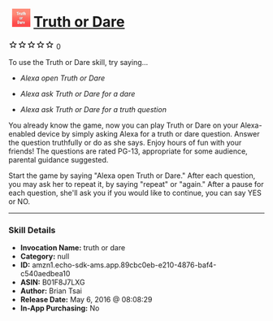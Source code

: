 # &nbsp;<img src="skill_icon" alt="Truth or Dare icon" width="36"> [Truth or Dare](http://alexa.amazon.com/#skills/amzn1.echo-sdk-ams.app.89cbc0eb-e210-4876-baf4-c540aedbea10)
![0 stars](../../images/ic_star_border_black_18dp_1x.png)![0 stars](../../images/ic_star_border_black_18dp_1x.png)![0 stars](../../images/ic_star_border_black_18dp_1x.png)![0 stars](../../images/ic_star_border_black_18dp_1x.png)![0 stars](../../images/ic_star_border_black_18dp_1x.png) 0

To use the Truth or Dare skill, try saying...

* *Alexa open Truth or Dare*

* *Alexa ask Truth or Dare for a dare*

* *Alexa ask Truth or Dare for a truth question*

You already know the game, now you can play Truth or Dare on your Alexa-enabled device by simply asking Alexa for a truth or dare question.  Answer the question truthfully or do as she says.  Enjoy hours of fun with your friends! The questions are rated PG-13, appropriate for some audience, parental guidance suggested.

Start the game by saying "Alexa open Truth or Dare."
After each question, you may ask her to repeat it, by saying "repeat" or "again."
After a pause for each question, she'll ask you if you would like to continue, you can say YES or NO.

***

### Skill Details

* **Invocation Name:** truth or dare
* **Category:** null
* **ID:** amzn1.echo-sdk-ams.app.89cbc0eb-e210-4876-baf4-c540aedbea10
* **ASIN:** B01F8J7LXG
* **Author:** Brian Tsai
* **Release Date:** May 6, 2016 @ 08:08:29
* **In-App Purchasing:** No
